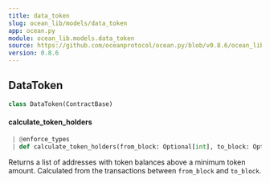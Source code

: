 ```yaml
---
title: data_token
slug: ocean_lib/models/data_token
app: ocean.py
module: ocean_lib.models.data_token
source: https://github.com/oceanprotocol/ocean.py/blob/v0.8.6/ocean_lib/models/data_token.py
version: 0.8.6
---
```

## DataToken

```python
class DataToken(ContractBase)
```

#### calculate\_token\_holders

```python
 | @enforce_types
 | def calculate_token_holders(from_block: Optional[int], to_block: Optional[int], min_token_amount: int) -> List[Tuple[str, int]]
```

Returns a list of addresses with token balances above a minimum token
amount. Calculated from the transactions between `from_block` and `to_block`.

